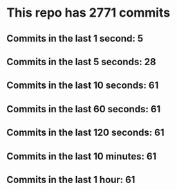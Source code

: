 # This repo has 2771 commits

## Commits in the last 1 second: 5
## Commits in the last 5 seconds: 28
## Commits in the last 10 seconds: 61
## Commits in the last 60 seconds: 61
## Commits in the last 120 seconds: 61
## Commits in the last 10 minutes: 61
## Commits in the last 1 hour: 61
